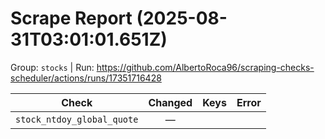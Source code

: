 # Scrape Report (2025-08-31T03:01:01.651Z)

Group: `stocks`  |  Run: https://github.com/AlbertoRoca96/scraping-checks-scheduler/actions/runs/17351716428

| Check | Changed | Keys | Error |
|---|:---:|:--|:--|
| `stock_ntdoy_global_quote` | — |  |  |
